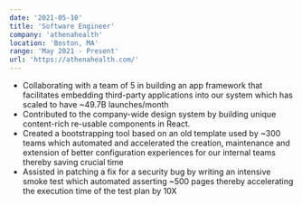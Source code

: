 ```yaml
---
date: '2021-05-10'
title: 'Software Engineer'
company: 'athenahealth'
location: 'Boston, MA'
range: 'May 2021 - Present'
url: 'https://athenahealth.com/'
---
```


- Collaborating with a team of 5 in building an app framework that facilitates embedding third-party applications into our system which has scaled to have ~49.7B launches/month
- Contributed to the company-wide design system by building unique content-rich re-usable components in React.
- Created a bootstrapping tool based on an old template used by ~300 teams which automated and accelerated the creation, maintenance and extension of better configuration experiences for our internal teams thereby saving crucial time
- Assisted in patching a fix for a security bug by writing an intensive smoke test which automated asserting ~500 pages thereby accelerating the execution time of the test plan by 10X
